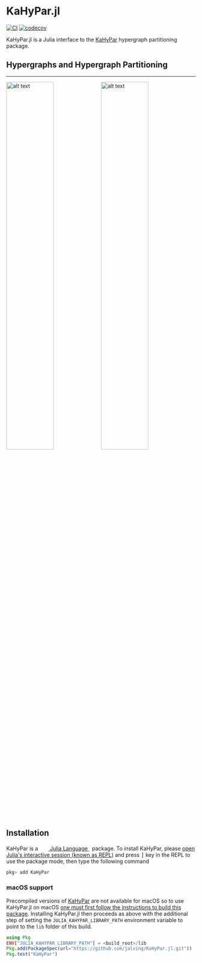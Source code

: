 # KaHyPar.jl

[![CI](https://github.com/kahypar/KaHyPar.jl/workflows/CI/badge.svg)](https://github.com/kahypar/KaHyPar.jl/actions)
[![codecov](https://codecov.io/gh/kahypar/KaHyPar.jl/branch/master/graph/badge.svg)](https://codecov.io/gh/kahypar/KaHyPar.jl)

KaHyPar.jl is a Julia interface to the [KaHyPar](https://github.com/SebastianSchlag/kahypar) hypergraph partitioning package.

## Hypergraphs and Hypergraph Partitioning
-----------
<img src="https://cloud.githubusercontent.com/assets/484403/25314222/3a3bdbda-2840-11e7-9961-3bbc59b59177.png" alt="alt text" width="50%" height="50%"><img src="https://cloud.githubusercontent.com/assets/484403/25314225/3e061e42-2840-11e7-860c-028a345d1641.png" alt="alt text" width="50%" height="50%">


## Installation

<p>
KaHyPar is a &nbsp;
    <a href="https://julialang.org">
        <img src="https://raw.githubusercontent.com/JuliaLang/julia-logo-graphics/master/images/julia.ico" width="16em">
        Julia Language
    </a>
    &nbsp; package. To install KaHyPar,
    please <a href="https://docs.julialang.org/en/v1/manual/getting-started/">open
    Julia's interactive session (known as REPL)</a> and press <kbd>]</kbd> key in the REPL to use the package mode, then type the following command
</p>

```julia
pkg> add KaHyPar
```

### macOS support

Precompiled versions of [KaHyPar](https://github.com/SebastianSchlag/kahypar) are not available for macOS so to use KaHyPar.jl on macOS [one must first
follow the instructions to build this package](https://github.com/kahypar/kahypar#building-kahypar). Installing KaHyPar.jl then proceeds as above with the additional step of setting the `JULIA_KAHYPAR_LIBRARY_PATH` environment variable
to point to the `lib` folder of this build.

```julia
using Pkg
ENV["JULIA_KAHYPAR_LIBRARY_PATH"] = <build_root>/lib
Pkg.add(PackageSpec(url="https://github.com/jalving/KaHyPar.jl.git"))
Pkg.test("KaHyPar")
```
